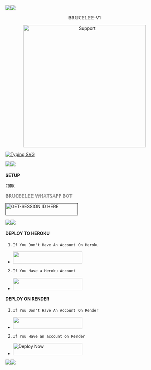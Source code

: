 <a><img src='https://i.imgur.com/LyHic3i.gif'/></a><a><img src='https://i.imgur.com/LyHic3i.gif'/></a>

<p align="center">
 𝔹ℝ𝕌ℂ𝔼𝕃𝔼𝔼-ᐯ1                                   
  

</p>
<p align="center"> 
  <a href="https://whatsapp.com/channel/0029VasEuWcKgsNq2vvRLl25">
    <img alt=Support height="390" src="https://files.catbox.moe/92jgih.jpg"> 
    </p>
 
 
 


<a href="https://git.io/typing-svg"><img src="https://readme-typing-svg.demolab.com?font=Fira+Code&pause=1000&random=false&width=435&lines=THIS+IS+BRUCELEE-V1+MADE+IN+𝕜𝕖𝕟𝕪𝕒+254🇰🇪by milanoscarda" alt="Typing SVG" /></a>



<a><img src='https://i.imgur.com/LyHic3i.gif'/></a><a><img src='https://i.imgur.com/LyHic3i.gif'/></a>


#### SETUP 


[`FORK`](https://github.com/Milanoscarda2/LEMUWEL)

𝔹ℝ𝕌ℂ𝔼𝔼𝕃𝔼𝔼 𝕎ℍ𝔸𝕋𝕊𝔸ℙℙ 𝔹𝕆𝕋 
 


<a href=""><img title="GET-SESSION ID HERE" src="https://img.shields.io/badge/GET-SESSION ID HERE-h?color=white&style=for-the-badge&logo=render" width="230" height="38.45"/></a></p>
 

<a><img src='https://i.imgur.com/LyHic3i.gif'/></a><a><img src='https://i.imgur.com/LyHic3i.gif'/></a>


#### DEPLOY TO HEROKU 
1. `If You Don't Have An Account On Heroku`

- <a align="center"><a href="https://signup.heroku.com">
 <img src="https://img.shields.io/badge/Create%20Account%20Now-blue?style=for-the-badge&logo=heroku" width="220" height="38.45"/></a></p>

2. `If You Have a Heroku Account`

  - <a align="center"><a href="https://dashboard.heroku.com/new?template=https://github.com/Milanoscarda2/LEMUWEL"> <img src="https://img.shields.io/badge/DEPLOY%20NOW-brown?style=for-the-badge&logo=heroku" width="220" height="38.45"/></a></p>


#### DEPLOY ON RENDER 
1. `If You Don't Have An Account On Render`
- <a href="https://dashboard.render.com/register"><img src="https://img.shields.io/badge/CREATE AN ACCOUNT NOW-h?color=yellow &style=for-the-badge&logo=msi" width="220" height="38.45"/></a></p>

2. `If You Have an account on Render`
- <a href="https://render.com"><img title="Deploy Now" src="https://img.shields.io/badge/DEPLOY NOW-h?color=red&style=for-the-badge&logo=msi" width="220" height="38.45"/></a></p>

<a><img src='https://i.imgur.com/LyHic3i.gif'/></a><a><img src='https://i.imgur.com/LyHic3i.gif'/></a>
